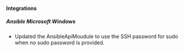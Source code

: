 
#### Integrations

##### Ansible Microsoft Windows

- Updated the AnsibleApiMoudule to use the SSH password for sudo when no sudo password is provided.
